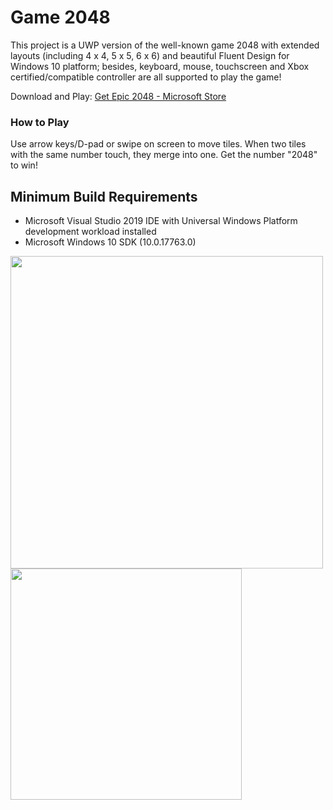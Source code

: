 # Game 2048

This project is a UWP version of the well-known game 2048 with extended layouts (including 4 x 4, 5 x 5, 6 x 6) and beautiful Fluent Design for Windows 10 platform; besides, keyboard, mouse, touchscreen and Xbox certified/compatible controller are all supported to play the game!

Download and Play: [Get Epic 2048 - Microsoft Store](https://www.microsoft.com/en-us/p/epic-2048/9nrx2zd7hj6j?activetab=pivot:overviewtab)

### How to Play
Use arrow keys/D-pad or swipe on screen to move tiles. When two tiles with the same number touch, they merge into one. Get the number "2048" to win!

## Minimum Build Requirements
* Microsoft Visual Studio 2019 IDE with Universal Windows Platform development workload installed
* Microsoft Windows 10 SDK (10.0.17763.0)

<img src="Screenshots/Game-2048-with-Fluent-Design.gif" width="500"/>

<img src="Screenshots/Game-Settings.png" width="370"/>
